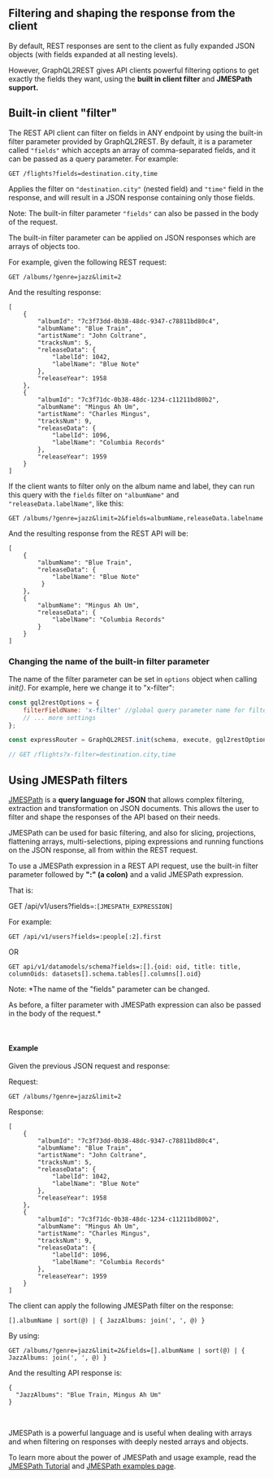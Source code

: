 ## Filtering and shaping the response from the client

By default, REST responses are sent to the client as fully expanded JSON objects (with fields expanded at all nesting levels). 

However, GraphQL2REST gives API clients powerful filtering options to get exactly the fields they want, using the **built in client filter** and **JMESPath support.** 

## Built-in client "filter" 

The REST API client can filter on fields in ANY endpoint by using the built-in filter parameter provided by GraphQL2REST. By default, it is a parameter called `"fields"` which accepts an array of comma-separated fields, and it can be passed as a query parameter. For example:

```
GET /flights?fields=destination.city,time 
```
Applies the filter on `"destination.city"` (nested field) and `"time"` field in the response, and will result in a JSON response containing only those fields. 

Note: The built-in filter parameter `"fields"` can also be passed in the body of the request.
<br>

The built-in filter parameter can be applied on JSON responses which are arrays of objects too.

For example, given the following REST request: 

```
GET /albums/?genre=jazz&limit=2 
```
And the resulting response: 
```
[
    {
        "albumId": "7c3f73dd-0b38-48dc-9347-c78811bd80c4",
        "albumName": "Blue Train",
        "artistName": "John Coltrane",
        "tracksNum": 5,
        "releaseData": {
            "labelId": 1042,
            "labelName": "Blue Note"
        },
        "releaseYear": 1958
    },
    {
        "albumId": "7c3f71dc-0b38-48dc-1234-c11211bd80b2",
        "albumName": "Mingus Ah Um",
        "artistName": "Charles Mingus",
        "tracksNum": 9,
        "releaseData": {
            "labelId": 1096,
            "labelName": "Columbia Records"
        },
        "releaseYear": 1959
    }
]
```
If the client wants to filter only on the album name and label, they can run this query with the `fields` filter on `"albumName"` and `"releaseData.labelName"`, like this: 

```
GET /albums/?genre=jazz&limit=2&fields=albumName,releaseData.labelname
```
And the resulting response from the REST API will be:
```
[
    {
        "albumName": "Blue Train",
        "releaseData": {
            "labelName": "Blue Note"
		 }
    },
    {
        "albumName": "Mingus Ah Um",
        "releaseData": {
            "labelName": "Columbia Records"
        }
    }
]
```
### Changing the name of the built-in filter parameter

The name of the filter parameter can be set in `options` object when calling *init()*. For example, here we change it to "x-filter":
```js
const gql2restOptions = {
	filterFieldName: 'x-filter' //global query parameter name for filtering (default is 'fields')
	// ... more settings
};

const expressRouter = GraphQL2REST.init(schema, execute, gql2restOptions);

// GET /flights?x-filter=destination.city,time 
```

## Using JMESPath filters

[JMESPath](http://jmespath.org/) is a **query language for JSON** that allows complex filtering, extraction and transformation on JSON documents. This allows the user to filter and shape the responses of the API based on their needs.

JMESPath can be used for basic filtering, and also for slicing, projections, flattening arrays, multi-selections, piping expressions and running functions on the JSON response, all from within the REST request. 

To use a JMESPath expression in a REST API request, use the built-in filter parameter followed by **":" (a colon)** and a valid JMESPath expression. 

That is:

GET /api/v1/users?fields=:`[JMESPATH_EXPRESSION]`

For example: 

``GET /api/v1/users?fields=:people[:2].first``

OR 

``GET api/v1/datamodels/schema?fields=:[].{oid: oid, title: title, columnOids: datasets[].schema.tables[].columns[].oid}``

Note: *The name of the "fields" parameter can be changed. 

As before, a filter parameter with JMESPath expression can also be passed in the body of the request.*

<br>

#### Example
Given the previous JSON request and response: 


Request:
```
GET /albums/?genre=jazz&limit=2 
```
Response:
```
[
    {
        "albumId": "7c3f73dd-0b38-48dc-9347-c78811bd80c4",
        "albumName": "Blue Train",
        "artistName": "John Coltrane",
        "tracksNum": 5,
        "releaseData": {
            "labelId": 1042,
            "labelName": "Blue Note"
        },
        "releaseYear": 1958
    },
    {
        "albumId": "7c3f71dc-0b38-48dc-1234-c11211bd80b2",
        "albumName": "Mingus Ah Um",
        "artistName": "Charles Mingus",
        "tracksNum": 9,
        "releaseData": {
            "labelId": 1096,
            "labelName": "Columbia Records"
        },
        "releaseYear": 1959
    }
]
```
The client can apply the following JMESPath filter on the response:

```
[].albumName | sort(@) | { JazzAlbums: join(', ', @) }
```

By using:
```
GET /albums/?genre=jazz&limit=2&fields=[].albumName | sort(@) | { JazzAlbums: join(', ', @) }
```

And the resulting API response is:
```
{
  "JazzAlbums": "Blue Train, Mingus Ah Um"
}
```

<br>

JMESPath is a powerful language and is useful when dealing with arrays and when filtering on responses with deeply nested arrays and objects. 

To learn more about the power of JMESPath and usage example, read the [JMESPath Tutorial](http://jmespath.org/tutorial.html)  and [JMESPath examples page](http://jmespath.org/examples.html).
